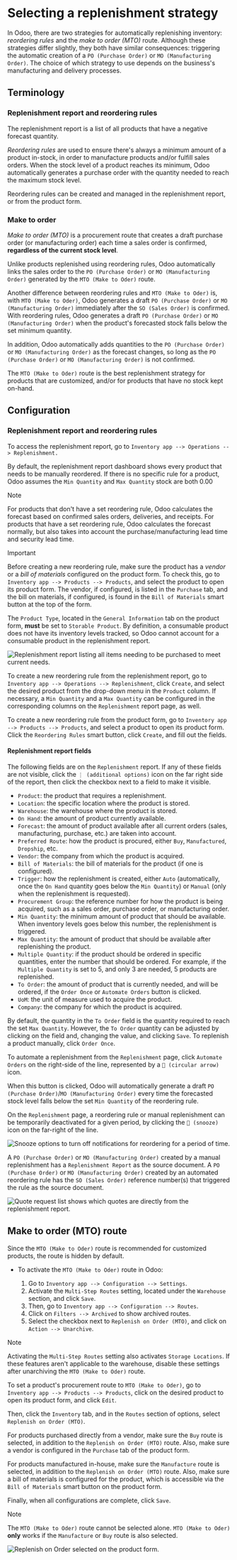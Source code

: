 # Selecting a replenishment strategy

In Odoo, there are two strategies for automatically replenishing
inventory: *reordering rules* and the *make to order (MTO)* route.
Although these strategies differ slightly, they both have similar
consequences: triggering the automatic creation of a `PO (Purchase
Order)` or `MO (Manufacturing Order)`. The choice of which strategy to
use depends on the business's manufacturing and delivery processes.

## Terminology

### Replenishment report and reordering rules

The replenishment report is a list of all products that have a negative
forecast quantity.

*Reordering rules* are used to ensure there's always a minimum amount of
a product in-stock, in order to manufacture products and/or fulfill
sales orders. When the stock level of a product reaches its minimum,
Odoo automatically generates a purchase order with the quantity needed
to reach the maximum stock level.

Reordering rules can be created and managed in the replenishment report,
or from the product form.

### Make to order

*Make to order (MTO)* is a procurement route that creates a draft
purchase order (or manufacturing order) each time a sales order is
confirmed, **regardless of the current stock level**.

Unlike products replenished using reordering rules, Odoo automatically
links the sales order to the `PO (Purchase Order)` or `MO (Manufacturing
Order)` generated by the `MTO (Make to Oder)` route.

Another difference between reordering rules and `MTO (Make to Oder)` is,
with `MTO (Make to Oder)`, Odoo generates a draft `PO (Purchase Order)`
or `MO (Manufacturing Order)` immediately after the `SO (Sales Order)`
is confirmed. With reordering rules, Odoo generates a draft `PO
(Purchase Order)` or `MO (Manufacturing Order)` when the product's
forecasted stock falls below the set minimum quantity.

In addition, Odoo automatically adds quantities to the `PO (Purchase
Order)` or `MO (Manufacturing Order)` as the forecast changes, so long
as the `PO (Purchase Order)` or `MO (Manufacturing Order)` is not
confirmed.

The `MTO (Make to Oder)` route is the best replenishment strategy for
products that are customized, and/or for products that have no stock
kept on-hand.

## Configuration

### Replenishment report and reordering rules

To access the replenishment report, go to `Inventory app --> Operations
-->
Replenishment.`

By default, the replenishment report dashboard shows every product that
needs to be manually reordered. If there is no specific rule for a
product, Odoo assumes the `Min Quantity` and `Max Quantity` stock are
both <span class="title-ref">0.00</span>

<div class="note">

<div class="title">

Note

</div>

For products that don't have a set reordering rule, Odoo calculates the
forecast based on confirmed sales orders, deliveries, and receipts. For
products that have a set reordering rule, Odoo calculates the forecast
normally, but also takes into account the purchase/manufacturing lead
time and security lead time.

</div>

<div class="important">

<div class="title">

Important

</div>

Before creating a new reordering rule, make sure the product has a
*vendor* or a *bill of materials* configured on the product form. To
check this, go to `Inventory app
--> Products --> Products`, and select the product to open its product
form. The vendor, if configured, is listed in the `Purchase` tab, and
the bill on materials, if configured, is found in the `Bill of
Materials` smart button at the top of the form.

The `Product Type`, located in the `General Information` tab on the
product form, **must** be set to `Storable Product`. By definition, a
consumable product does not have its inventory levels tracked, so Odoo
cannot account for a consumable product in the replenishment report.

</div>

![Replenishment report listing all items needing to be purchased to meet
current needs.](strategies/replenishment-report-dashboard.png)

To create a new reordering rule from the replenishment report, go to
`Inventory app
--> Operations --> Replenishment`, click `Create`, and select the
desired product from the drop-down menu in the `Product` column. If
necessary, a `Min Quantity` and a `Max Quantity` can be configured in
the corresponding columns on the `Replenishment` report page, as well.

To create a new reordering rule from the product form, go to `Inventory
app -->
Products --> Products`, and select a product to open its product form.
Click the `Reordering Rules` smart button, click `Create`, and fill out
the fields.

#### Replenishment report fields

The following fields are on the `Replenishment` report. If any of these
fields are not visible, click the `⋮ (additional options)` icon on the
far right side of the report, then click the checkbox next to a field to
make it visible.

  - `Product`: the product that requires a replenishment.
  - `Location`: the specific location where the product is stored.
  - `Warehouse`: the warehouse where the product is stored.
  - `On Hand`: the amount of product currently available.
  - `Forecast`: the amount of product available after all current orders
    (sales, manufacturing, purchase, etc.) are taken into account.
  - `Preferred Route`: how the product is procured, either `Buy`,
    `Manufactured`, `Dropship`, etc.
  - `Vendor`: the company from which the product is acquired.
  - `Bill of Materials`: the bill of materials for the product (if one
    is configured).
  - `Trigger`: how the replenishment is created, either `Auto`
    (automatically, once the `On Hand` quantity goes below the `Min
    Quantity`) or `Manual` (only when the replenishment is requested).
  - `Procurement Group`: the reference number for how the product is
    being acquired, such as a sales order, purchase order, or
    manufacturing order.
  - `Min Quantity`: the minimum amount of product that should be
    available. When inventory levels goes below this number, the
    replenishment is triggered.
  - `Max Quantity`: the amount of product that should be available after
    replenishing the product.
  - `Multiple Quantity`: if the product should be ordered in specific
    quantities, enter the number that should be ordered. For example, if
    the `Multiple Quantity` is set to <span class="title-ref">5</span>,
    and only 3 are needed, 5 products are replenished.
  - `To Order`: the amount of product that is currently needed, and will
    be ordered, if the `Order Once` or `Automate Orders` button is
    clicked.
  - `UoM`: the unit of measure used to acquire the product.
  - `Company`: the company for which the product is acquired.

By default, the quantity in the `To Order` field is the quantity
required to reach the set `Max Quantity`. However, the `To Order`
quantity can be adjusted by clicking on the field and, changing the
value, and clicking `Save`. To replenish a product manually, click
`Order Once`.

To automate a replenishment from the `Replenishment` page, click
`Automate
Orders` on the right-side of the line, represented by a `🔄 (circular
arrow)` icon.

When this button is clicked, Odoo will automatically generate a draft
`PO (Purchase Order)`/`MO (Manufacturing Order)` every time the
forecasted stock level falls below the set `Min Quantity` of the
reordering rule.

On the `Replenishment` page, a reordering rule or manual replenishment
can be temporarily deactivated for a given period, by clicking the `🔕
(snooze)` icon on the far-right of the line.

![Snooze options to turn off notifications for reordering for a period
of time.](strategies/reordering-rule-snooze-settings.png)

A `PO (Purchase Order)` or `MO (Manufacturing Order)` created by a
manual replenishment has a `Replenishment Report` as the source
document. A `PO (Purchase Order)` or `MO (Manufacturing Order)` created
by an automated reordering rule has the `SO (Sales Order)` reference
number(s) that triggered the rule as the source document.

![Quote request list shows which quotes are directly from the
replenishment report.](strategies/rfq-source-document.png)

## Make to order (MTO) route

Since the `MTO (Make to Oder)` route is recommended for customized
products, the route is hidden by default.

  - To activate the `MTO (Make to Oder)` route in Odoo:
    
    1.  Go to `Inventory app --> Configuration --> Settings`.
    2.  Activate the `Multi-Step Routes` setting, located under the
        `Warehouse` section, and click `Save`.
    3.  Then, go to `Inventory app --> Configuration --> Routes`.
    4.  Click on `Filters --> Archived` to show archived routes.
    5.  Select the checkbox next to `Replenish on Order (MTO)`, and
        click on `Action --> Unarchive`.

<div class="note">

<div class="title">

Note

</div>

Activating the `Multi-Step Routes` setting also activates `Storage
Locations`. If these features aren't applicable to the warehouse,
disable these settings after unarchiving the `MTO (Make to Oder)` route.

</div>

To set a product's procurement route to `MTO (Make to Oder)`, go to
`Inventory app --> Products -->
Products`, click on the desired product to open its product form, and
click `Edit`.

Then, click the `Inventory` tab, and in the `Routes` section of options,
select `Replenish on Order (MTO)`.

For products purchased directly from a vendor, make sure the `Buy` route
is selected, in addition to the `Replenish on Order (MTO)` route. Also,
make sure a vendor is configured in the `Purchase` tab of the product
form.

For products manufactured in-house, make sure the `Manufacture` route is
selected, in addition to the `Replenish on Order (MTO)` route. Also,
make sure a bill of materials is configured for the product, which is
accessible via the `Bill of Materials` smart button on the product form.

Finally, when all configurations are complete, click `Save`.

<div class="note">

<div class="title">

Note

</div>

The `MTO (Make to Oder)` route cannot be selected alone. `MTO (Make to
Oder)` **only** works if the `Manufacture` or `Buy` route is also
selected.

</div>

![Replenish on Order selected on the product
form.](strategies/acoustic-block-screen-replenish.png)
